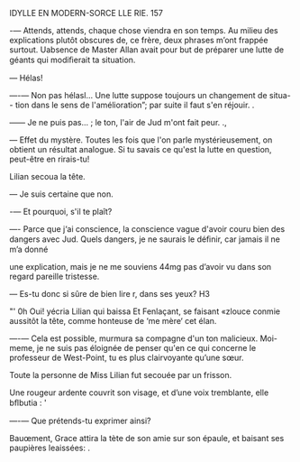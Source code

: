  

 

IDYLLE EN MODERN-SORCE LLE RIE. 157

-— Attends, attends, chaque chose viendra en son temps. Au milieu des
explications plutôt obscures de, ce frère, deux phrases m’ont frappée surtout.
Uabsence de Master Allan avait pour but de préparer une lutte de géants
qui modiﬁerait ta situation.

— Hélas!

—-— Non pas hélasl... Une lutte suppose toujours un changement de situa--
tion dans le sens de l'amélioration”; par suite
il faut s'en réjouir. .

—— Je ne puis pas... ; le ton, l'air de Jud m'ont
fait peur. .,

— Effet du mystère. Toutes les fois que l'on
parle mystérieusement, on obtient un résultat
analogue. Si tu savais ce qu'est la lutte en
question, peut-être en rirais-tu!

Lilian secoua la tête.

— Je suis certaine que non.

-— Et pourquoi, s'il te plaît?

—- Parce que j‘ai conscience, la conscience
vague d'avoir couru bien des dangers
avec Jud. Quels dangers, je ne saurais
le déﬁnir, car jamais il ne m’a donné

une explication, mais je ne me souviens 44mg
pas d’avoir vu dans son regard pareille
tristesse.

— Es-tu donc si sûre de bien lire r,
dans ses yeux? H3

"' 0h Oui! yécria Lilian qui baissa Et Fenlaçant, se faisant «zlouce conmie
aussitôt la tête, comme honteuse de ‘me mère‘
cet élan.

—-— Cela est possible, murmura sa compagne d'un ton malicieux. Moi-
meme, je ne suis pas éloignée de penser qu'en ce qui concerne le professeur
de West-Point, tu es plus clairvoyante qu’une sœur.

Toute la personne de Miss Lilian fut secouée par un frisson.

Une rougeur ardente couvrit son visage, et d’une voix tremblante, elle
bﬂbutia : '

—-— Que prétends-tu exprimer ainsi?

Bauœment, Grace attira la tète de son amie sur son épaule, et baisant ses
paupières leaissées: .

